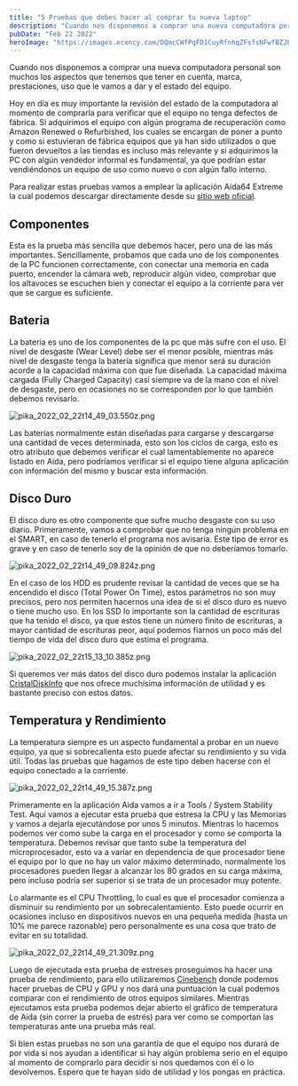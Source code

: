 ```yaml
---
title: "5 Pruebas que debes hacer al comprar tu nueva laptop"
description: "Cuando nos disponemos a comprar una nueva computadora personal son muchos los aspectos que tenemos que tener en cuenta ..."
pubDate: "Feb 22 2022"
heroImage: "https://images.ecency.com/DQmcCWfPqFD1CuyRfnhqZFsfsNFwfBZJ8y8rWYTC6D1Et4E/pruebas_a_la_pc_2_.jpg"
---
```


Cuando nos disponemos a comprar una nueva computadora personal son muchos los aspectos que tenemos que tener en cuenta, marca, prestaciones, uso que le vamos a dar y el estado del equipo. 

Hoy en día es muy importante la revisión del estado de la computadora al momento de comprarla para verificar que el equipo no tenga defectos de fábrica. Si adquirimos el equipo con algún programa de recuperación como Amazon Renewed o Refurbished, los cuales se encargan de poner a punto y como si estuvieran de fábrica equipos que ya han sido utilizados o que fueron devueltos a las tiendas es incluso más relevante y si adquirimos la PC con algún vendedor informal es fundamental, ya que podrían estar vendiéndonos un equipo de uso como nuevo o con algún fallo interno.

Para realizar estas pruebas vamos a emplear la aplicación Aida64 Extreme la cual podemos descargar directamente desde su [sitio web oficial](https://www.aida64.com/).

## Componentes

Esta es la prueba más sencilla que debemos hacer, pero una de las más importantes. Sencillamente, probamos que cada uno de los componentes de la PC funcionen correctamente, con conectar una memoria en cada puerto, encender la cámara web, reproducir algún video, comprobar que los altavoces se escuchen bien y conectar el equipo a la corriente para ver que se cargue es suficiente.

## Bateria

La batería es uno de los componentes de la pc que más sufre con el uso. El nivel de desgaste (Wear Level) debe ser el menor posible, mientras más nivel de desgaste tenga la batería significa que menor será su duración acorde a la capacidad máxima con que fue diseñada. La capacidad máxima cargada (Fully Charged Capacity) casi siempre va de la mano con el nivel de desgaste, pero en ocasiones no se corresponden por lo que también debemos revisarlo. 

![pika_2022_02_22t14_49_03.550z.png](https://images.ecency.com/DQmcapv3jweYqZtZdFTZbg1zxsdvxjg3AhQKrdaA4DLZG7f/pika_2022_02_22t14_49_03.550z.png)

Las baterías normalmente están diseñadas para cargarse y descargarse una cantidad de veces determinada, esto son los ciclos de carga, esto es otro atributo que debemos verificar el cual lamentablemente no aparece listado en Aida, pero podríamos verificar si el equipo tiene alguna aplicación con información del mismo y buscar esta información.

## Disco Duro

El disco duro es otro componente que sufre mucho desgaste con su uso diario. Primeramente, vamos a comprobar que no tenga ningún problema en el SMART, en caso de tenerlo el programa nos avisaría. Este tipo de error es grave y en caso de tenerlo soy de la opinión de que no deberíamos tomarlo. 

![pika_2022_02_22t14_49_09.824z.png](https://images.ecency.com/DQmQjDeW2WJbHNjMD2iN2RJnm51tJBuBQ4VQNjNCssKvt1B/pika_2022_02_22t14_49_09.824z.png)

En el caso de los HDD es prudente revisar la cantidad de veces que se ha encendido el disco (Total Power On Time), estos parámetros no son muy precisos, pero nos permiten hacernos una idea de si el disco duro es nuevo o tiene mucho uso. En los SSD lo importante son la cantidad de escrituras que ha tenido el disco, ya que estos tiene un número finito de escrituras, a mayor cantidad de escrituras peor, aquí podemos fiarnos un poco más del tiempo de vida del disco duro que estima el programa. 

![pika_2022_02_22t15_13_10.385z.png](https://images.ecency.com/DQmUJLaUDWh1pANn9CL9VZJMG9nZow9Qi1ZQ9C7hu56bmxV/pika_2022_02_22t15_13_10.385z.png)

Si queremos ver más datos del disco duro podemos instalar la aplicación [CristalDiskInfo](https://crystalmark.info/en/software/crystaldiskinfo/)  que nos ofrece muchísima información de utilidad y es bastante preciso con estos datos. 

## Temperatura y Rendimiento

La temperatura siempre es un aspecto fundamental a probar en un nuevo equipo, ya que si sobrecalienta esto puede afectar su rendimiento y su vida útil. Todas las pruebas que hagamos de este tipo deben hacerse con el equipo conectado a la corriente. 

![pika_2022_02_22t14_49_15.387z.png](https://images.ecency.com/DQmcQs9XrzNz9HwUVkRRgtGKCvZdJtg84uwictUuFwFDwWG/pika_2022_02_22t14_49_15.387z.png)


Primeramente en la aplicación Aida vamos a ir a Tools / System Stability Test. Aquí vamos a ejecutar esta prueba que estresa la CPU y las Memorias y vamos a dejarla ejecutándose por unos 5 minutos. Mientras lo hacemos podemos ver como sube la carga en el procesador y como se comporta la temperatura. Debemos revisar que tanto sube la temperatura del microprocesador, esto va a variar en dependencia de que procesador tiene el equipo por lo que no hay un valor máximo determinado, normalmente los procesadores pueden llegar a alcanzar los 80 grados en su carga máxima, pero incluso podría ser superior si se trata de un procesador muy potente.

Lo alarmante es el CPU Throttling, lo cual es que el procesador comienza a disminuir su rendimiento por un sobrecalentamiento. Esto puede ocurrir en ocasiones incluso en dispositivos nuevos en una pequeña medida (hasta un 10% me parece razonable) pero personalmente es una cosa que trato de evitar en su totalidad.

![pika_2022_02_22t14_49_21.309z.png](https://images.ecency.com/DQmbFxRyrnUQQUoSGoXbYwquG71vcaw4pRHptYNgNYAC3yZ/pika_2022_02_22t14_49_21.309z.png)

Luego de ejecutada esta prueba de estreses proseguimos ha hacer una prueba de rendimiento, para ello utilizaremos [Cinebench](https://www.maxon.net/en/downloads/cinebench-r23-downloads) donde podemos hacer pruebas de CPU y GPU y nos dará una puntuación la cual podemos comparar con el rendimiento de otros equipos similares. Mientras ejecutamos esta prueba podemos dejar abierto el gráfico de temperatura de Aida (sin correr la prueba de estrés) para ver como se comportan las temperaturas ante una prueba más real.

Si bien estas pruebas no son una garantía de que el equipo nos durará de por vida si nos ayudan a identificar si hay algún problema serio en el equipo al momento de comprarlo para decidir si nos quedamos con él o lo devolvemos. Espero que te hayan sido de utilidad y los pongas en práctica.